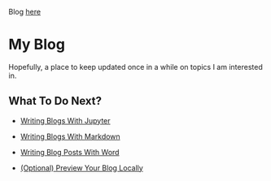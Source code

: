 [//]: # (This template replaces README.md when someone creates a new repo with the fastpages template.)


Blog [here](https://ThePepperShaker.github.io/CasselBlog/)

# My Blog
Hopefully, a place to keep updated once in a while on topics I am interested in. 

## What To Do Next?

- [Writing Blogs With Jupyter](https://github.com/fastai/fastpages#writing-blog-posts-with-jupyter)

- [Writing Blogs With Markdown](https://github.com/fastai/fastpages#writing-blog-posts-with-markdown)

- [Writing Blog Posts With Word](https://github.com/fastai/fastpages#writing-blog-posts-with-microsoft-word)

- [(Optional) Preview Your Blog Locally](_fastpages_docs/DEVELOPMENT.md)
